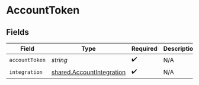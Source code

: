 # AccountToken


## Fields

| Field                                                                         | Type                                                                          | Required                                                                      | Description                                                                   | Example                                                                       |
| ----------------------------------------------------------------------------- | ----------------------------------------------------------------------------- | ----------------------------------------------------------------------------- | ----------------------------------------------------------------------------- | ----------------------------------------------------------------------------- |
| `accountToken`                                                                | *string*                                                                      | :heavy_check_mark:                                                            | N/A                                                                           | T9klMDQrcHdm9jrtHuOS2Nf06BIHwMNjpPXPMB                                        |
| `integration`                                                                 | [shared.AccountIntegration](../../../sdk/models/shared/accountintegration.md) | :heavy_check_mark:                                                            | N/A                                                                           |                                                                               |